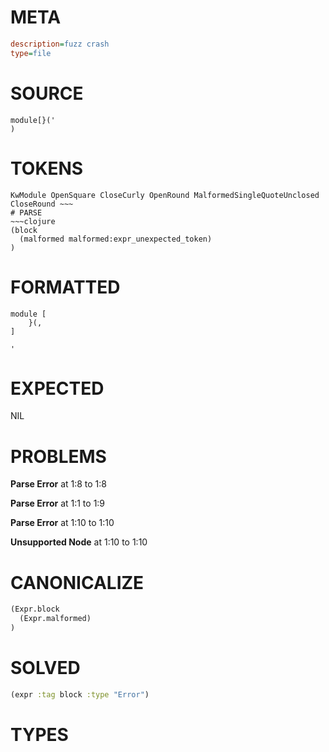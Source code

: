 # META
~~~ini
description=fuzz crash
type=file
~~~
# SOURCE
~~~roc
module[}('
)
~~~
# TOKENS
~~~text
KwModule OpenSquare CloseCurly OpenRound MalformedSingleQuoteUnclosed CloseRound ~~~
# PARSE
~~~clojure
(block
  (malformed malformed:expr_unexpected_token)
)
~~~
# FORMATTED
~~~roc
module [
	}(,
]

'
~~~
# EXPECTED
NIL
# PROBLEMS
**Parse Error**
at 1:8 to 1:8

**Parse Error**
at 1:1 to 1:9

**Parse Error**
at 1:10 to 1:10

**Unsupported Node**
at 1:10 to 1:10

# CANONICALIZE
~~~clojure
(Expr.block
  (Expr.malformed)
)
~~~
# SOLVED
~~~clojure
(expr :tag block :type "Error")
~~~
# TYPES
~~~roc
~~~
